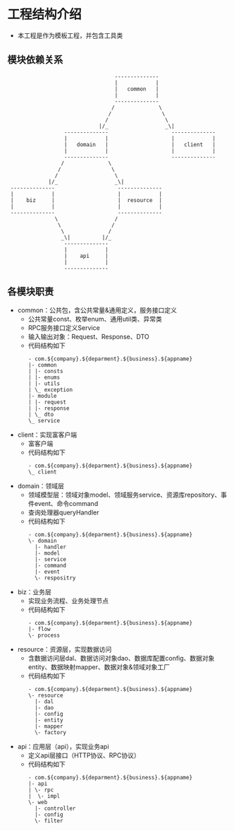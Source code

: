 # 工程结构介绍
- 本工程是作为模板工程，并包含工具类
## 模块依赖关系

                                      --------------
                                      |            |
                                      |   common   |
                                      |            |
                                      --------------
                                     /              \
                                    /                \
                                   /                  \
                                 |/_                  _\|
                      --------------                    --------------
                      |            |                    |            |
                      |   domain   |                    |   client   |
                      |            |                    |            |
                      --------------                    --------------
                     /              \
                    /                \
                   /                  \
                 |/_                  _\|
     --------------                    --------------
     |            |                    |            |
     |    biz     |                    |  resource  |
     |            |                    |            |
     --------------                    --------------
                   \                  /     
                    \                /  
                     \              /   
                     _\|          |/_   
                      -------------- 
                      |            | 
                      |    api     | 
                      |            | 
                      -------------- 

## 各模块职责
- common：公共包，含公共常量&通用定义，服务接口定义
    - 公共常量const、枚举enum、通用util类、异常类
    - RPC服务接口定义Service
    - 输入输出对象：Request、Response、DTO
    - 代码结构如下
        ```
        - com.${company}.${deparment}.${business}.${appname}
        |- common
        | |- consts
        | |- enums
        | |- utils
        | \_ exception
        |- module
        | |- request
        | |- response
        | \_ dto
        \_ service
        ```
- client：实现富客户端
    - 富客户端
    - 代码结构如下
        ```
        - com.${company}.${deparment}.${business}.${appname}
        \_ client
        ```
- domain：领域层
    - 领域模型层：领域对象model、领域服务service、资源库repository、事件event、命令command
    - 查询处理器queryHandler
    - 代码结构如下
        ```
        - com.${company}.${deparment}.${business}.${appname}
        \- domain
          |- handler
          |- model
          |- service
          |- command
          |- event
          \- respositry
        ```
- biz：业务层
    - 实现业务流程、业务处理节点
    - 代码结构如下
        ```
        - com.${company}.${deparment}.${business}.${appname}
        |- flow
        \- process
        ```
- resource：资源层，实现数据访问
    - 含数据访问层dal、数据访问对象dao、数据库配置config、数据对象entity、数据映射mapper、数据对象&领域对象工厂
    - 代码结构如下
        ```
        - com.${company}.${deparment}.${business}.${appname}
        \- resource
          |- dal
          |- dao
          |- config
          |- entity
          |- mapper
          \- factory
        ```
- api：应用层（api），实现业务api
    - 定义api层接口（HTTP协议、RPC协议）
    - 代码结构如下
        ```
        - com.${company}.${deparment}.${business}.${appname}
        |- api
        | \- rpc
        |  \- impl
        \- web
          |- controller
          |- config
          \- filter
        ```
